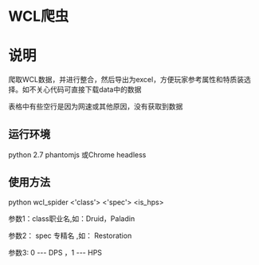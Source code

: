 # WCL爬虫


# 说明
爬取WCL数据，并进行整合，然后导出为excel，方便玩家参考属性和特质装选择。如不关心代码可直接下载data中的数据

表格中有些空行是因为网速或其他原因，没有获取到数据

## 运行环境
python 2.7
phantomjs 或Chrome headless

## 使用方法
python wcl_spider <'class'>  <'spec'>  <is_hps>

参数1：class职业名,如：Druid，Paladin 

参数2： spec 专精名 ,如： Restoration

参数3:  0 --- DPS ，1 --- HPS



